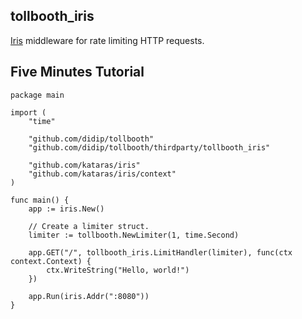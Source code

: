## tollbooth_iris

[Iris](https://github.com/kataras/iris) middleware for rate limiting HTTP requests.


## Five Minutes Tutorial

```
package main

import (
    "time"

    "github.com/didip/tollbooth"
    "github.com/didip/tollbooth/thirdparty/tollbooth_iris"

    "github.com/kataras/iris"
    "github.com/kataras/iris/context"
)

func main() {
    app := iris.New()

    // Create a limiter struct.
    limiter := tollbooth.NewLimiter(1, time.Second)

    app.GET("/", tollbooth_iris.LimitHandler(limiter), func(ctx context.Context) {
        ctx.WriteString("Hello, world!")
    })

    app.Run(iris.Addr(":8080"))
}

```